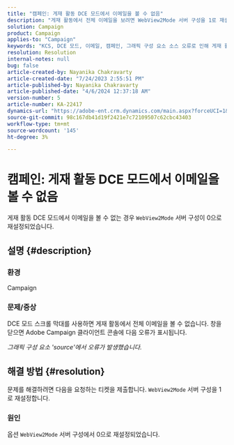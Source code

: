 ```yaml
---
title: "캠페인: 게재 활동 DCE 모드에서 이메일을 볼 수 없음"
description: "게재 활동에서 전체 이메일을 보려면 WebView2Mode 서버 구성을 1로 재설정하도록 요청하십시오."
solution: Campaign
product: Campaign
applies-to: "Campaign"
keywords: "KCS, DCE 모드, 이메일, 캠페인, 그래픽 구성 요소 소스 오류로 인해 게재 활동이 발생했습니다."
resolution: Resolution
internal-notes: null
bug: false
article-created-by: Nayanika Chakravarty
article-created-date: "7/24/2023 2:55:51 PM"
article-published-by: Nayanika Chakravarty
article-published-date: "4/6/2024 12:37:18 AM"
version-number: 5
article-number: KA-22417
dynamics-url: "https://adobe-ent.crm.dynamics.com/main.aspx?forceUCI=1&pagetype=entityrecord&etn=knowledgearticle&id=156f902c-322a-ee11-bdf4-6045bd0065f9"
source-git-commit: 98c167db41d19f2421e7c72109507c62cbc43403
workflow-type: tm+mt
source-wordcount: '145'
ht-degree: 3%

---
```


# 캠페인: 게재 활동 DCE 모드에서 이메일을 볼 수 없음


게재 활동 DCE 모드에서 이메일을 볼 수 없는 경우 `WebView2Mode` 서버 구성이 0으로 재설정되었습니다.

## 설명 {#description}


### 환경

Campaign

### 문제/증상

DCE 모드 스크롤 막대를 사용하면 게재 활동에서 전체 이메일을 볼 수 없습니다. 창을 닫으면 Adobe Campaign 클라이언트 콘솔에 다음 오류가 표시됩니다.

*그래픽 구성 요소 &#39;source&#39;에서 오류가 발생했습니다.*


## 해결 방법 {#resolution}


문제를 해결하려면 다음을 요청하는 티켓을 제출합니다. `WebView2Mode` 서버 구성을 1로 재설정합니다.

### 원인

옵션 `WebView2Mode` 서버 구성에서 0으로 재설정되었습니다.
